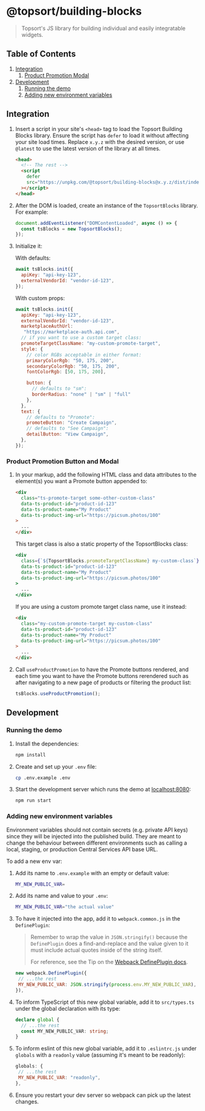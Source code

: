 # @topsort/building-blocks

> Topsort's JS library for building individual and easily integratable widgets.

## Table of Contents

1. [Integration](#integration)
   1. [Product Promotion Modal](#product-promotion-modal)
1. [Development](#development)
   1. [Running the demo](#running-the-demo)
   1. [Adding new environment variables](#adding-new-environment-variables)

## Integration

1. Insert a script in your site's `<head>` tag to load the Topsort Building Blocks library. Ensure the script has `defer` to load it without affecting your site load times. Replace `x.y.z` with the desired version, or use `@latest` to use the latest version of the library at all times.

   ```html
   <head>
     <!-- The rest -->
     <script
       defer
       src="https://unpkg.com/@topsort/building-blocks@x.y.z/dist/index.js"
     ></script>
   </head>
   ```

1. After the DOM is loaded, create an instance of the `TopsortBlocks` library. For example:

   ```js
   document.addEventListener("DOMContentLoaded", async () => {
     const tsBlocks = new TopsortBlocks();
   });
   ```

1. Initialize it:

   With defaults:

   ```js
   await tsBlocks.init({
     apiKey: "api-key-123",
     externalVendorId: "vendor-id-123",
   });
   ```

   With custom props:

   ```js
   await tsBlocks.init({
     apiKey: "api-key-123",
     externalVendorId: "vendor-id-123",
     marketplaceAuthUrl:
      "https://marketplace-auth.api.com",
     // if you want to use a custom target class:
     promoteTargetClassName: "my-custom-promote-target",
     style: {
       // color RGBs acceptable in either format:
       primaryColorRgb: "50, 175, 200",
       secondaryColorRgb: "50, 175, 200",
       fontColorRgb: [50, 175, 200],

       button: {
         // defaults to "sm":
         borderRadius: "none" | "sm" | "full"
       },
     },
     text: {
       // defaults to "Promote":
       promoteButton: "Create Campaign",
       // defaults to "See Campaign":
       detailButton: "View Campaign",
     },
   });
   ```

### Product Promotion Button and Modal

1. In your markup, add the following HTML class and data attributes to the element(s) you want a Promote button appended to:

   ```html
   <div
     class="ts-promote-target some-other-custom-class"
     data-ts-product-id="product-id-123"
     data-ts-product-name="My Product"
     data-ts-product-img-url="https://picsum.photos/100"
   >
     ...
   </div>
   ```

   This target class is also a static property of the TopsortBlocks class:

   ```jsx
   <div
     class={`${TopsortBlocks.promoteTargetClassName} my-custom-class`}
     data-ts-product-id="product-id-123"
     data-ts-product-name="My Product"
     data-ts-product-img-url="https://picsum.photos/100"
   >
     ...
   </div>
   ```

   If you are using a custom promote target class name, use it instead:

   ```html
   <div
     class="my-custom-promote-target my-custom-class"
     data-ts-product-id="product-id-123"
     data-ts-product-name="My Product"
     data-ts-product-img-url="https://picsum.photos/100"
   >
     ...
   </div>
   ```

1. Call `useProductPromotion` to have the Promote buttons rendered, and each time you want to have the Promote buttons rerendered such as after navigating to a new page of products or filtering the product list:

   ```js
   tsBlocks.useProductPromotion();
   ```
## Development

### Running the demo

1. Install the dependencies:

   ```bash
   npm install
   ```

1. Create and set up your `.env` file:

   ```bash
   cp .env.example .env
   ```

1. Start the development server which runs the demo at [localhost:8080](http://localhost:8080):

   ```bash
   npm run start
   ```

### Adding new environment variables

Environment variables should not contain secrets (e.g. private API keys) since they will be injected into the published build. They are meant to change the behaviour between different environments such as calling a local, staging, or production Central Services API base URL.

To add a new env var:

1. Add its name to `.env.example` with an empty or default value:

   ```bash
   MY_NEW_PUBLIC_VAR=
   ```

1. Add its name and value to your `.env`:

   ```bash
   MY_NEW_PUBLIC_VAR="the actual value"
   ```

1. To have it injected into the app, add it to `webpack.common.js` in the `DefinePlugin`:

   > Remember to wrap the value in `JSON.stringify()` because the `DefinePlugin` does a find-and-replace and the value given to it must include actual quotes inside of the string itself.
   >
   > For reference, see the Tip on the [Webpack DefinePlugin docs](https://webpack.js.org/plugins/define-plugin/).

   ```js
   new webpack.DefinePlugin({
    // ...the rest
    MY_NEW_PUBLIC_VAR: JSON.stringify(process.env.MY_NEW_PUBLIC_VAR),
   }),
   ```

1. To inform TypeScript of this new global variable, add it to `src/types.ts` under the global declaration with its type:

   ```ts
   declare global {
     // ...the rest
     const MY_NEW_PUBLIC_VAR: string;
   }
   ```

1. To inform eslint of this new global variable, add it to `.eslintrc.js` under `globals` with a `readonly` value (assuming it's meant to be readonly):

   ```js
   globals: {
    // ...the rest
    MY_NEW_PUBLIC_VAR: "readonly",
   },
   ```

1. Ensure you restart your dev server so webpack can pick up the latest changes.
